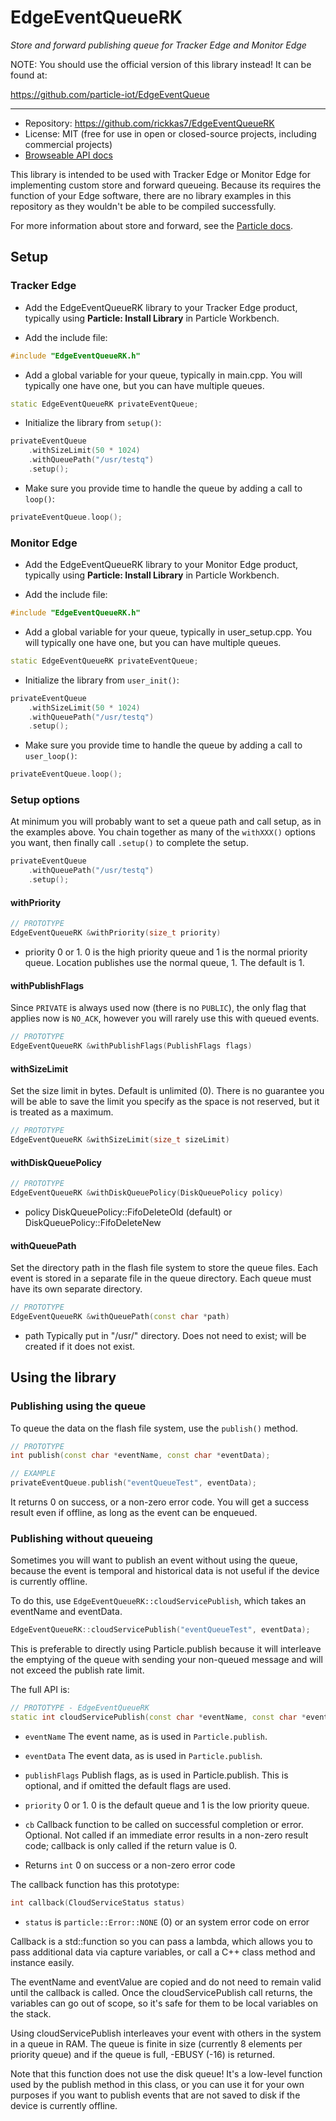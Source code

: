 # EdgeEventQueueRK

*Store and forward publishing queue for Tracker Edge and Monitor Edge*

NOTE: You should use the official version of this library instead! It can be found at:

https://github.com/particle-iot/EdgeEventQueue

---

- Repository: https://github.com/rickkas7/EdgeEventQueueRK
- License: MIT (free for use in open or closed-source projects, including commercial projects)
- [Browseable API docs](https://rickkas7.github.io/EdgeEventQueueRK/index.html)

This library is intended to be used with Tracker Edge or Monitor Edge for implementing custom store and forward queueing. Because its requires the
function of your Edge software, there are no library examples in this repository as they wouldn't be able to be compiled successfully.

For more information about store and forward, see the [Particle docs](https://docs.particle.io/firmware/tracker-edge/sotre-and-forward/).


## Setup

### Tracker Edge


- Add the EdgeEventQueueRK library to your Tracker Edge product, typically using **Particle: Install Library** in Particle Workbench.

- Add the include file:

```cpp
#include "EdgeEventQueueRK.h"
```

- Add a global variable for your queue, typically in main.cpp. You will typically one have one, but you can have multiple queues.

```cpp
static EdgeEventQueueRK privateEventQueue;
```

- Initialize the library from `setup()`:

```cpp
privateEventQueue
    .withSizeLimit(50 * 1024)
    .withQueuePath("/usr/testq")
    .setup();
```

- Make sure you provide time to handle the queue by adding a call to `loop()`:

```cpp
privateEventQueue.loop();
```


### Monitor Edge

- Add the EdgeEventQueueRK library to your Monitor Edge product, typically using **Particle: Install Library** in Particle Workbench.

- Add the include file:

```cpp
#include "EdgeEventQueueRK.h"
```

- Add a global variable for your queue, typically in user_setup.cpp. You will typically one have one, but you can have multiple queues.

```cpp
static EdgeEventQueueRK privateEventQueue;
```

- Initialize the library from `user_init()`:

```cpp
privateEventQueue
    .withSizeLimit(50 * 1024)
    .withQueuePath("/usr/testq")
    .setup();
```

- Make sure you provide time to handle the queue by adding a call to `user_loop()`:

```cpp
privateEventQueue.loop();
```

### Setup options

At minimum you will probably want to set a queue path and call setup, as in the examples above. You chain together as many of the
`withXXX()` options you want, then finally call `.setup()` to complete the setup.

```cpp
privateEventQueue
    .withQueuePath("/usr/testq")
    .setup();
```

#### withPriority

```cpp
// PROTOTYPE
EdgeEventQueueRK &withPriority(size_t priority)
```

- priority 0 or 1. 0 is the high priority queue and 1 is the normal priority queue. Location publishes use the normal queue, 1. The default is 1.

#### withPublishFlags

Since `PRIVATE` is always used now (there is no `PUBLIC`), the only flag that applies now is `NO_ACK`, however you will
rarely use this with queued events.

```cpp 
// PROTOTYPE
EdgeEventQueueRK &withPublishFlags(PublishFlags flags)
```

#### withSizeLimit

Set the size limit in bytes. Default is unlimited (0). There is no guarantee you will be able to save the limit you specify
as the space is not reserved, but it is treated as a maximum.

```cpp
// PROTOTYPE
EdgeEventQueueRK &withSizeLimit(size_t sizeLimit)
```

#### withDiskQueuePolicy

```cpp
// PROTOTYPE
EdgeEventQueueRK &withDiskQueuePolicy(DiskQueuePolicy policy)
```

- policy DiskQueuePolicy::FifoDeleteOld (default) or DiskQueuePolicy::FifoDeleteNew

#### withQueuePath

Set the directory path in the flash file system to store the queue files. Each event is stored in a separate file
in the queue directory. Each queue must have its own separate directory.

```cpp
// PROTOTYPE
EdgeEventQueueRK &withQueuePath(const char *path)
```

- path Typically put in "/usr/" directory. Does not need to exist; will be created if it does not exist.


## Using the library

### Publishing using the queue

To queue the data on the flash file system, use the `publish()` method.

```cpp
// PROTOTYPE
int publish(const char *eventName, const char *eventData);

// EXAMPLE
privateEventQueue.publish("eventQueueTest", eventData);
```

It returns 0 on success, or a non-zero error code. You will get a success result even if offline, as long as the event can be enqueued.

### Publishing without queueing

Sometimes you will want to publish an event without using the queue, because the event is temporal and historical data is not useful if the 
device is currently offline.

To do this, use `EdgeEventQueueRK::cloudServicePublish`, which takes an eventName and eventData. 

```cpp
EdgeEventQueueRK::cloudServicePublish("eventQueueTest", eventData);
```

This is preferable to directly using Particle.publish because it will interleave the emptying of the queue with sending your non-queued 
message and will not exceed the publish rate limit. 

The full API is:

```cpp
// PROTOTYPE - EdgeEventQueueRK
static int cloudServicePublish(const char *eventName, const char *eventData, PublishFlags publishFlags = {}, size_t priority = 0, std::function<int(CloudServiceStatus)> cb = 0);
```

- `eventName` The event name, as is used in `Particle.publish`. 

- `eventData` The event data, as is used in `Particle.publish`.

- `publishFlags` Publish flags, as is used in Particle.publish. This is optional, and if omitted the default flags are used.

- `priority` 0 or 1. 0 is the default queue and 1 is the low priority queue.

- `cb` Callback function to be called on successful completion or error. Optional. Not called if an immediate error
results in a non-zero result code; callback is only called if the return value is 0.

- Returns `int` 0 on success or a non-zero error code

The callback function has this prototype:

```cpp
int callback(CloudServiceStatus status)
```

- `status` is `particle::Error::NONE` (0) or an system error code on error

Callback is a std::function so you can pass a lambda, which allows you to pass additional data via capture variables, or
call a C++ class method and instance easily.

The eventName and eventValue are copied and do not need to remain valid until the callback is called. Once the
cloudServicePublish call returns, the variables can go out of scope, so it's safe for them to be local variables
on the stack.

Using cloudServicePublish interleaves your event with others in the system in a queue in RAM. The queue is finite
in size (currently 8 elements per priority queue) and if the queue is full, -EBUSY (-16) is returned.

Note that this function does not use the disk queue! It's a low-level function used by the publish method in this
class, or you can use it for your own purposes if you want to publish events that are not saved to disk if the device
is currently offline.

